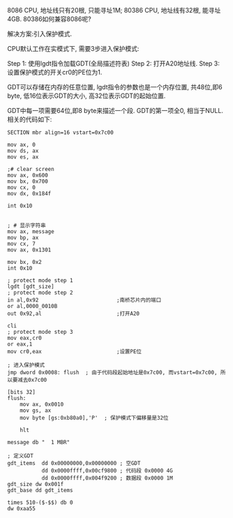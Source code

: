 8086 CPU, 地址线只有20根, 只能寻址1M;
80386 CPU, 地址线有32根, 能寻址4GB.
80386如何兼容8086呢?

解决方案:引入保护模式.

CPU默认工作在实模式下, 需要3步进入保护模式:

Step 1: 使用lgdt指令加载GDT(全局描述符表)
Step 2: 打开A20地址线.
Step 3: 设置保护模式的开关cr0的PE位为1.

GDT可以存储在内存的任意位置, 
lgdt指令的参数也是一个内存位置, 共48位,即6 byte, 低16位表示GDT的大小, 高32位表示GDT的起始位置.

GDT中每一项需要64位,即8 byte来描述一个段.
GDT的第一项全0, 相当于NULL.
相关的代码如下:
```
SECTION mbr align=16 vstart=0x7c00

mov ax, 0
mov ds, ax
mov es, ax

;# clear screen
mov ax, 0x600 
mov bx, 0x700
mov cx, 0
mov dx, 0x184f

int 0x10


; # 显示字符串
mov ax, message
mov bp, ax
mov cx, 7
mov ax, 0x1301

mov bx, 0x2
int 0x10

; protect mode step 1
lgdt [gdt_size]
; protect mode step 2
in al,0x92                         ;南桥芯片内的端口 
or al,0000_0010B
out 0x92,al                        ;打开A20

cli
; protect mode step 3
mov eax,cr0
or eax,1
mov cr0,eax                        ;设置PE位

; 进入保护模式
jmp dword 0x0008: flush  ; 由于代码段起始地址是0x7c00, 而vstart=0x7c00, 所以要减去0x7c00

[bits 32]
flush:
	mov ax, 0x0010
	mov gs, ax
    mov byte [gs:0xb80a0],'P'  ; 保护模式下偏移量是32位
    
	hlt

message db "  1 MBR"

; 定义GDT
gdt_items  dd 0x00000000,0x00000000 ; 空GDT
           dd 0x0000ffff,0x00cf9800 ; 代码段 0x0000 4G
           dd 0x0000ffff,0x004f9200 ; 数据段 0x0000 1M 
gdt_size dw 0x001f
gdt_base dd gdt_items

times 510-($-$$) db 0
dw 0xaa55
```


